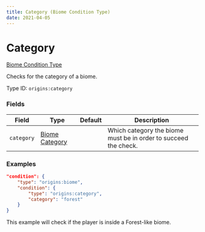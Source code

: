 ```yaml
---
title: Category (Biome Condition Type)
date: 2021-04-05
---
```


# Category

[Biome Condition Type](../biome_condition_types.md)

Checks for the category of a biome.

Type ID: `origins:category`


### Fields

Field  | Type | Default | Description
-------|------|---------|-------------
`category` | [Biome Category](../../misc/extras/biome_categories.md) | |  Which category the biome must be in order to succeed the check.


### Examples

```json
"condition": {
    "type": "origins:biome",
    "condition": {
        "type": "origins:category",
        "category": "forest"
    }
}
```

This example will check if the player is inside a Forest-like biome.
